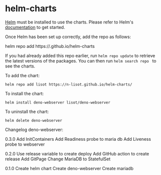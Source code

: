# helm-charts
[Helm](https://helm.sh) must be installed to use the charts.  Please refer to
Helm's [documentation](https://helm.sh/docs) to get started.

Once Helm has been set up correctly, add the repo as follows:

helm repo add  https://.github.io/helm-charts

If you had already added this repo earlier, run `helm repo update` to retrieve
the latest versions of the packages.  You can then run `helm search repo
` to see the charts.

To add the  chart:

    helm repo add lisot https://n-lisot.github.io/helm-charts/

To install the  chart:

    helm install deno-webserver lisot/deno-webserver

To uninstall the chart:

    helm delete deno-webserver
    
    
Changelog
deno-webserver:


0.3.0
    Add InitContainers 
    Add Readiness probe to maria db
    Add Liveness probe to webserver

0.2.0
    Use release variable to create deploy
    Add GitHub action to create release
    Add GitPage
    Change MariaDB to StatefulSet

0.1.0
    Create helm chart
    Create deno-webserver
    Create mariadb
